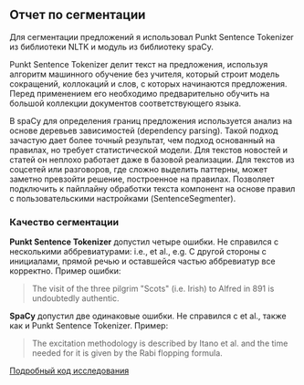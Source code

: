 ## Отчет по сегментации

Для сегментации предложений я использовал Punkt Sentence Tokenizer из библиотеки NLTK и модуль из библиотеку spaCy.

Punkt Sentence Tokenizer делит текст на предложения, используя алгоритм машинного обучение без учителя, который строит модель сокращений, коллокаций и слов, с которых начинаются предложения. Перед применением его необходимо предварительно обучить на большой коллекции документов соответствующего языка.

В spaCy для определения границ предложения используется анализ на основе деревьев зависимостей (dependency parsing). Такой подход зачастую дает более точный результат, чем подход основанный на правилах, но требует статистической модели. Для текстов новостей и статей он неплохо работает даже в базовой реализации. Для текстов из соцсетей или разговоров, где сложно выделить паттерны, может заметно превзойти решение, построенное на правилах. Позволяет подключить к пайплайну обработки текста компонент на основе правил с пользовательскими настройками (SentenceSegmenter).


### Качество сегментации

**Punkt Sentence Tokenizer** допустил четыре ошибки. Не справился с несколькими аббревиатурами: i.e., et al., e.g. С другой стороны с инициалами, прямой речью и оставшейся частью аббревиатур все корректно. Пример ошибки:

> The visit of the three pilgrim "Scots" (i.e.
> Irish) to Alfred in 891 is undoubtedly authentic.

**SpaCy** допустил две одинаковые ошибки. Не справился с et al., также как и Punkt Sentence Tokenizer. Пример:

> The excitation methodology is described by Itano et al.
> and the time needed for it is given by the Rabi flopping formula.

[Подробный код исследования](Segmentation.md)

